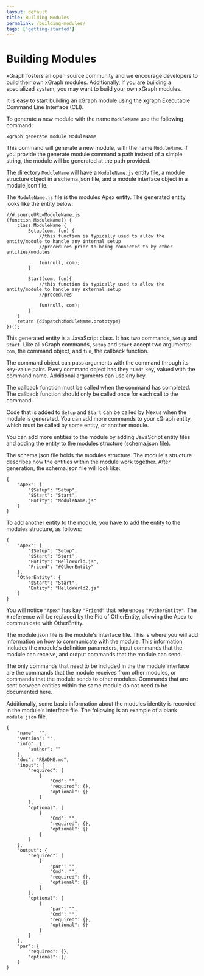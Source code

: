 ```yaml
---
layout: default
title: Building Modules
permalink: /building-modules/
tags: ['getting-started']
---
```


# Building Modules

xGraph fosters an open source community and we encourage developers to build their own xGraph modules. 
Additionally, if you are building a specialized system, you may want to build your own xGraph modules. 

It is easy to start building an xGraph module using the xgraph Executable Command Line Interface (CLI). 

To generate a new module with the name `ModuleName` use the following command:
```
xgraph generate module ModuleName
```

This command will generate a new module, with the name `ModuleName`. If you provide the generate module 
command a path instead of a simple string, the module will be generated at the path provided.

The directory `ModuleName` will have a `ModuleName.js` entity file, a module structure object in a 
schema.json file, and a module interface object in a module.json file. 

The  `ModuleName.js` file is the modules Apex entity. The generated entity looks like the entity below:
```
//# sourceURL=ModuleName.js
(function ModuleName() {
	class ModuleName {
		Setup(com, fun) {
			//this function is typically used to allow the entity/module to handle any internal setup
			//procedures prior to being connected to by other entities/modules

			fun(null, com);
		}

		Start(com, fun){
			//this function is typically used to allow the entity/module to handle any external setup
			//procedures

			fun(null, com);
		}
	}
	return {dispatch:ModuleName.prototype}
})();
```

This generated entity is a JavaScript class. It has two commands, `Setup` and `Start`. Like all xGraph 
commands, `Setup` and `Start` accept two arguments: `com`, the command object, and `fun`, the callback 
function.

The command object can pass arguments with the command through its key-value pairs. Every command object has 
they `"Cmd"` key, valued with the command name. Additional arguments can use any key.

The callback function must be called when the command has completed. The callback function should only be 
called once for each call to the command. 

Code that is added to `Setup` and `Start` can be called by Nexus when the module is generated. You can add 
more commands to your xGraph entity, which must be called by some entity, or another module. 

You can add more entities to the module by adding JavaScript entity files and adding the entity to the 
modules structure (schema.json file).

The schema.json file holds the modules structure. The module's structure describes how the entities within 
the module work together. After generation, the schema.json file will look like:
```
{
	"Apex": {
		"$Setup": "Setup",
		"$Start": "Start",
		"Entity": "ModuleName.js"
	}
}
```

To add another entity to the module, you have to add the entity to the modules structure, as follows: 
```
{
	"Apex": {
		"$Setup": "Setup",
		"$Start": "Start",
		"Entity": "HelloWorld.js",
		"Friend": "#OtherEntity"
	},
	"OtherEntity": {
		"$Start": "Start",
		"Entity": "HelloWorld2.js"
	}
}
```
You will notice `"Apex"` has key `"Friend"` that references `"#OtherEntity"`. The `#` reference will be 
replaced by the Pid of OtherEntity, allowing the Apex to communicate with OtherEntity. 

The module.json file is the module's interface file. This is where you will add information on how to 
communicate with the module. This information includes the module's definition parameters, input commands 
that the module can receive, and output commands that the module can send. 

The only commands that need to be included in the the module interface are the commands that the module 
receives from other modules, or commands that the module sends to other modules. Commands that are sent 
between entities within the same module do not need to be documented here. 

Additionally, some basic information about the modules identity is recorded in the module's interface file. 
The following is an example of a blank `module.json` file.
```
{
	"name": "",
	"version": "",
	"info": {
		"author": ""
	},
	"doc": "README.md",
	"input": {
		"required": [
			{
				"Cmd": "",
				"required": {},
				"optional": {}
			}
		],
		"optional": [
			{
				"Cmd": "",
				"required": {},
				"optional": {}
			}
		]
	},
	"output": {
		"required": [
			{
				"par": "",
				"Cmd": "",
				"required": {},
				"optional": {}
			}
		],
		"optional": [
			{
				"par": "",
				"Cmd": "",
				"required": {},
				"optional": {}
			}
		]
	},
	"par": {
		"required": {},
		"optional": {}
	}
}
```
